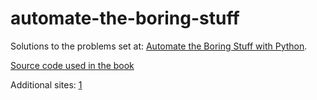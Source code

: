 # automate-the-boring-stuff
Solutions to the problems set at: [Automate the Boring Stuff with Python](https://automatetheboringstuff.com/).

[Source code used in the book](https://nostarch.com/download/Automate_the_Boring_Stuff_2e_onlinematerials.zip)

Additional sites: [1](https://github.com/kudeh/automate-the-boring-stuff-projects)